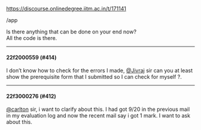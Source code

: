 https://discourse.onlinedegree.iitm.ac.in/t/171141

/app
</code></pre>
<p>Is there anything that can be done on your end now?<br/>
All the code is there.</p><hr>

<h4>22f2000559 (#414)</h4>
<p>I don’t know how to check for the errors I made, <a class="mention" href="/u/jivraj">@Jivraj</a> sir can you at least show the prerequisite form that I submitted so I can check for myself ?.</p><hr>

<h4>22f3000276 (#412)</h4>
<p><a class="mention" href="/u/carlton">@carlton</a> sir, i want to clarify about this. I had got 9/20 in the previous mail in my evaluation log and now the recent mail say i got 1 mark. I want to ask about this.